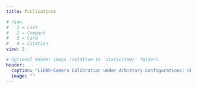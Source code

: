 ```yaml
---
title: Publications

# View.
#   1 = List
#   2 = Compact
#   3 = Card
#   4 = Citation
view: 2

# Optional header image (relative to `static/img/` folder).
header:
  caption: "LiDAR–Camera Calibration under Arbitrary Configurations: Observability and Methods"
  image: ""
---
```

